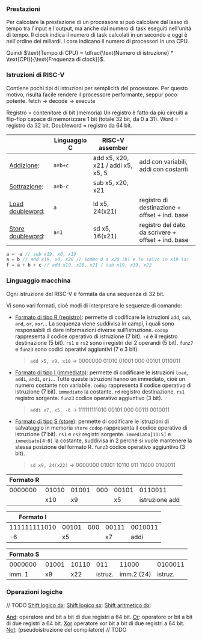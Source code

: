 ### Prestazioni
Per calcolare la prestazione di un processore si può calcolare dal lasso di tempo tra l'input e l'output, ma anche dal numero di task eseguiti nell'unità di tempo.
Il clock indica il numero di task calcolati in un secondo e oggi è nell'ordine dei miliardi.
I core indicano il numero di processori in una CPU.

Quindi $\text{Tempo di CPU} = \dfrac{\text{Numero di istruzione} * \text{CPI}}{\text{Frequenza di clock}}$.

### Istruzioni di RISC-V
Contiene pochi tipi di istruzioni per semplicità del processore. Per questo motivo, risulta facile rendere il processore performante, seppur poco potente.
fetch $\to$ decode $\to$ execute

Registro = contenitore di bit (memoria)
Un registro è fatto da più circuiti a flip-flop capace di memorizzare 1 bit (totale 32 bit, da 0 a 31).
Word = registro da 32 bit.
Doubleword = registro da 64 bit.

|                          | Linguaggio C | RISC-V assember                   |                                                    |
| ------------------------ | ------------ | --------------------------------- | -------------------------------------------------- |
| <u>Addizione</u>:        | `a=b+c`      | add x5, x20, x21 / addi x5, x5, 5 | add con variabili, addi con costanti               |
| <u>Sottrazione</u>:      | ```a=b-c```  | sub x5, x20, x21                  |                                                    |
| <u>Load doubleword</u>:  | ```a```<br>  | ld x5, 24(x21)                    | registro di destinazione + offset + ind. base      |
| <u>Store doubleword</u>: | `a=1`        | sd x5, 16(x21)                    | registro del dato da scrivere + offset + ind. base |
```C
a = -a // sub x19, x0, x19
a = b // add x19, x0, x20 // sommo 0 a x20 (b) e lo salvo in x19 (a)
f = a + b + c // add x19, x20, x21 / sub x19, x19, x22
```

### Linguaggio macchina
Ogni istruzione del RISC-V è formata da una sequenza di 32 bit.

Vi sono vari formati, cioè modi di interpretare le sequenze di comando:
- <u>Formato di tipo R (registro)</u>: permette di codificare le istruzioni `add`, `sub`, `and`, `or`, `xor`...
	La sequenza viene suddivisa in campi, i quali sono responsabili di dare informazioni diverse sull'istruzione.
	`codop` rappresenta il codice operativo di istruzione (7 bit).
	`rd` è il registro destinazione (5 bit).
	`rs1` e `rs2` sono i registri dei 2 operandi (5 bit).
	`funz7` e `funz3` sono codici operativi aggiuntivi (7 e 3 bit).
	>`add x5, x9, x10` -> 0000000 01010 01001 000 00101 0110011
- <u>Formato di tipo I (immediato)</u>: permette di codificare le istruzioni `load`, `addi`, `andi`, `ori`...
	Tutte queste istruzioni hanno un immediato, cioè un numero costante non variabile.
	`codop` rappresenta il codice operativo di istruzione (7 bit).
	`immediato` la costante.
	`rd` registro destinazione.
	`rs1` registro sorgente.
	`funz3` codice operativo aggiuntivo (3 bit).
	> `addi x7, x5, -6` -> 111111111010 00101 000 00111 0010011
- <u>Formato di tipo S (store)</u>: permette di codificare le istruzioni di salvataggio in memoria `store`
	`codop` rappresenta il codice operativo di istruzione (7 bit).
	`rs1` e `rs2` registri sorgente.
	`immediato[11:5]` e `immediato[4:0]` la costante, suddivisa in 2 perché si vuole mantenere la stessa posizione del formato R.
	`funz3` codice operativo aggiuntivo (3 bit).
	> `sd x9, 24(x22)` -> 0000000 01001 10110 011 11000 0100011

| Formato R |       |       |     |       |                |
| --------- | ----- | ----- | --- | ----- | -------------- |
| 0000000   | 01010 | 01001 | 000 | 00101 | 0110011        |
|           | x10   | x9    |     | x5    | istruzione add |

| Formato I    |       |     |       |         |
| ------------ | ----- | --- | ----- | ------- |
| 111111111010 | 00101 | 000 | 00111 | 0010011 |
| -6           | x5    |     | x7    | addi    |

| Formato S |       |       |         |            |         |
| --------- | ----- | ----- | ------- | ---------- | ------- |
| 0000000   | 01001 | 10110 | 011     | 11000      | 0100011 |
| imm. 1    | x9    | x22   | istruz. | imm.2 (24) | istruz. |

### Operazioni logiche
// TODO
<u>Shift logico dx</u>:
<u>Shift logico sx</u>:
<u>Shift aritmetico dx</u>:

<u>And</u>: operatore and bit a bit di due registri a 64 bit.
<u>Or</u>: operatore or bit a bit di due registri a 64 bit.
<u>Xor</u> operatore xor bit a bit di due registri a 64 bit.
<u>Not</u>: (pseudoistruzione del compilatore) // TODO
